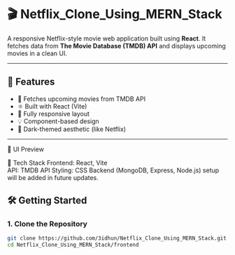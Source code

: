 # 🎬 Netflix_Clone_Using_MERN_Stack

A responsive Netflix-style movie web application built using **React**. It fetches data from **The Movie Database (TMDB) API** and displays upcoming movies in a clean UI.   

---
 
## 🚀 Features

- 📡 Fetches upcoming movies from TMDB API
- ⚛️ Built with React (Vite)
- 📱 Fully responsive layout       
- 💡 Component-based design
- 🌙 Dark-themed aesthetic (like Netflix)  

---

📸 UI Preview

🔧 Tech Stack
Frontend: React, Vite   
API: TMDB API
Styling: CSS 
Backend (MongoDB, Express, Node.js) setup will be added in future updates.

## 🛠️ Getting Started

### 1. Clone the Repository

```bash
git clone https://github.com/3idhun/Netflix_Clone_Using_MERN_Stack.git
cd Netflix_Clone_Using_MERN_Stack/frontend

